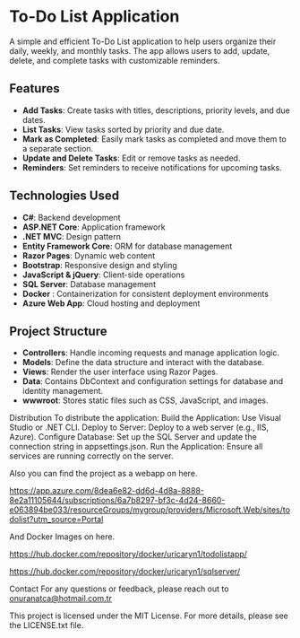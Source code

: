# To-Do List Application

A simple and efficient To-Do List application to help users organize their daily, weekly, and monthly tasks. The app allows users to add, update, delete, and complete tasks with customizable reminders.

## Features

- **Add Tasks**: Create tasks with titles, descriptions, priority levels, and due dates.
- **List Tasks**: View tasks sorted by priority and due date.
- **Mark as Completed**: Easily mark tasks as completed and move them to a separate section.
- **Update and Delete Tasks**: Edit or remove tasks as needed.
- **Reminders**: Set reminders to receive notifications for upcoming tasks.

## Technologies Used

- **C#**: Backend development
- **ASP.NET Core**: Application framework
- **.NET MVC**: Design pattern
- **Entity Framework Core**: ORM for database management
- **Razor Pages**: Dynamic web content
- **Bootstrap**: Responsive design and styling
- **JavaScript & jQuery**: Client-side operations
- **SQL Server**: Database management
- **Docker** : Containerization for consistent deployment environments
- **Azure Web App**: Cloud hosting and deployment

## Project Structure

- **Controllers**: Handle incoming requests and manage application logic.
- **Models**: Define the data structure and interact with the database.
- **Views**: Render the user interface using Razor Pages.
- **Data**: Contains DbContext and configuration settings for database and identity management.
- **wwwroot**: Stores static files such as CSS, JavaScript, and images.


Distribution
To distribute the application:
Build the Application: Use Visual Studio or .NET CLI.
Deploy to Server: Deploy to a web server (e.g., IIS, Azure).
Configure Database: Set up the SQL Server and update the connection string in appsettings.json.
Run the Application: Ensure all services are running correctly on the server.

Also you can find the project as a webapp on here.

https://app.azure.com/8dea6e82-dd6d-4d8a-8888-8e2a11105644/subscriptions/6a7b8297-bf3c-4d24-8660-e063894be033/resourceGroups/mygroup/providers/Microsoft.Web/sites/todolist?utm_source=Portal

And Docker Images on here.

https://hub.docker.com/repository/docker/uricaryn1/todolistapp/

https://hub.docker.com/repository/docker/uricaryn1/sqlserver/


Contact
For any questions or feedback, please reach out to onuranatca@hotmail.com.tr

This project is licensed under the MIT License. For more details, please see the LICENSE.txt file.
